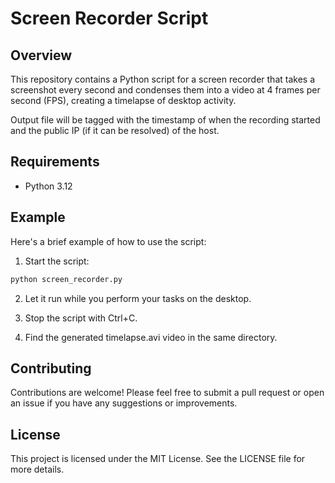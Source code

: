 # Screen Recorder Script

## Overview

This repository contains a Python script for a screen recorder that takes a screenshot every second and condenses them into a video at 4 frames per second (FPS), creating a timelapse of desktop activity.

Output file will be tagged with the timestamp of when the recording started and the public IP (if it can be resolved) of the host.

## Requirements

- Python 3.12

## Example

Here's a brief example of how to use the script:

1. Start the script:

```sh
python screen_recorder.py
```
2. Let it run while you perform your tasks on the desktop.

3. Stop the script with Ctrl+C.

4. Find the generated timelapse.avi video in the same directory.

## Contributing

Contributions are welcome! Please feel free to submit a pull request or open an issue if you have any suggestions or improvements.

## License

This project is licensed under the MIT License. See the LICENSE file for more details.